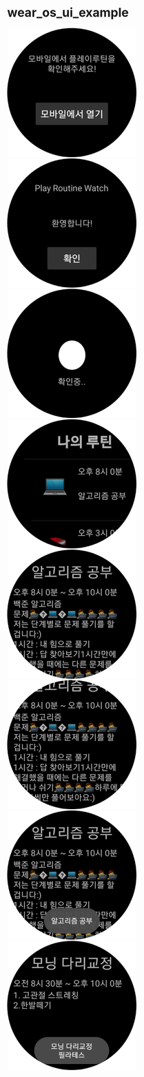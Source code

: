 # wear_os_ui_example

<img src="./assets/1.png" width="300" height="300"><img src="./assets/2.png" width="300" height="300">
<img src="./assets/3.png" width="300" height="300"><img src="./assets/4.png" width="300" height="300">
<img src="./assets/5.png" width="300" height="300"><img src="./assets/6.png" width="300" height="300">
<img src="./assets/7.png" width="300" height="300"><img src="./assets/8.png" width="300" height="300">
